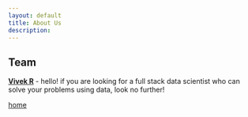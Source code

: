 ```yaml
---
layout: default
title: About Us
description:
---
```


## Team

**[Vivek R](https://www.linkedin.com/in/vivekr98/)** - hello! if you are looking for a full stack data scientist who can solve your problems using data, look no further!
<!-- I have previously worked with Fortune 500 companies and with startups in different data roles. I enjoy writing and debugging code in general.  -->

[home](./)
